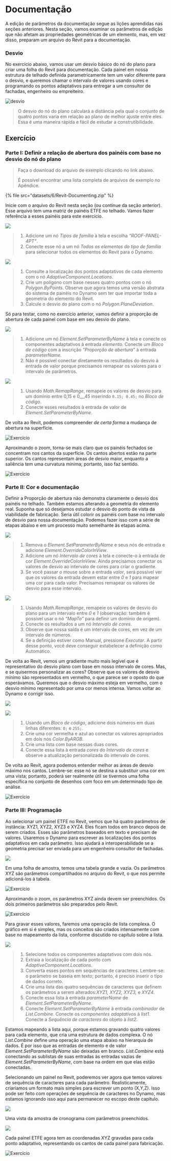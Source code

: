 # Documentação

A edição de parâmetros da documentação segue as lições aprendidas nas seções anteriores. Nesta seção, vamos examinar os parâmetros de edição que não afetam as propriedades geométricas de um elemento, mas, em vez disso, preparam um arquivo do Revit para a documentação.

### Desvio

No exercício abaixo, vamos usar um desvio básico do nó do plano para criar uma folha do Revit para documentação. Cada painel em nossa estrutura de telhado definida parametricamente tem um valor diferente para o desvio, e queremos chamar o intervalo de valores usando cores e programando os pontos adaptativos para entregar a um consultor de fachadas, engenheiro ou empreiteiro.

![desvio](images/6/deviation.jpg)

> O desvio do nó do plano calculará a distância pela qual o conjunto de quatro pontos varia em relação ao plano de melhor ajuste entre eles. Essa é uma maneira rápida e fácil de estudar a construtibilidade.

## Exercício

### Parte I: Definir a relação de abertura dos painéis com base no desvio do nó do plano

> Faça o download do arquivo de exemplo clicando no link abaixo.
>
> É possível encontrar uma lista completa de arquivos de exemplo no Apêndice.

{% file src="datasets/6/Revit-Documenting.zip" %}

Inicie com o arquivo do Revit nesta seção (ou continue da seção anterior). Esse arquivo tem uma matriz de painéis ETFE no telhado. Vamos fazer referência a esses painéis para este exercício.

![](images/6/documenting-exerciseI-01.jpg)

> 1. Adicione um nó _Tipos de família_ à tela e escolha _“ROOF-PANEL-4PT”_.
> 2. Conecte esse nó a um nó _Todos os elementos do tipo de família_ para selecionar todos os elementos do Revit para o Dynamo.

![](images/6/documenting-exerciseI-02.jpg)

> 1. Consulte a localização dos pontos adaptativos de cada elemento com o nó _AdaptiveComponent.Locations_.
> 2. Crie um polígono com base nesses quatro pontos com o nó _Polygon.ByPoints_. Observe que agora temos uma versão abstrata do sistema de painéis no Dynamo sem ter que importar toda a geometria do elemento do Revit.
> 3. Calcule o desvio do plano com o nó _Polygon.PlaneDeviation_.

Só para testar, como no exercício anterior, vamos definir a proporção de abertura de cada painel com base em seu desvio do plano.

![](images/6/documenting-exerciseI-03.jpg)

> 1. Adicione um nó _Element.SetParameterByName_ à tela e conecte os componentes adaptativos à entrada _elemento_. Conecte um _Bloco de código_ com a inscrição _“Proporção de abertura”_ à entrada _parameterName_.
> 2. Não é possível conectar diretamente os resultados do desvio à entrada de valor porque precisamos remapear os valores para o intervalo de parâmetros.

![](images/6/documenting-exerciseI-04.jpg)

> 1. Usando _Math.RemapRange_, remapeie os valores de desvio para um domínio entre 0,15 e 0_,_45 inserindo `0.15; 0.45;` no _Bloco de código_.
> 2. Conecte esses resultados à entrada de valor de _Element.SetParameterByName_.

De volta ao Revit, podemos compreender _de certa forma_ a mudança de abertura na superfície.

![Exercício](images/6/13.jpg)

Aproximando o zoom, torna-se mais claro que os painéis fechados se concentram nos cantos da superfície. Os cantos abertos estão na parte superior. Os cantos representam áreas de desvio maior, enquanto a saliência tem uma curvatura mínima; portanto, isso faz sentido.

![Exercício](images/6/13a.jpg)

### Parte II: Cor e documentação

Definir a Proporção de abertura não demonstra claramente o desvio dos painéis no telhado. Também estamos alterando a geometria do elemento real. Suponha que só desejamos estudar o desvio do ponto de vista da viabilidade de fabricação. Seria útil colorir os painéis com base no intervalo de desvio para nossa documentação. Podemos fazer isso com a série de etapas abaixo e em um processo muito semelhante às etapas acima.

![](images/6/documenting-exerciseII-01.jpg)

> 1. Remova o _Element.SetParameterByName_ e seus nós de entrada e adicione _Element.OverrideColorInView_.
> 2. Adicione um nó _Intervalo de cores_ à tela e conecte-o à entrada de cor _Element.OverrideColorInView_. Ainda precisamos conectar os valores de desvio ao intervalo de cores para criar o gradiente.
> 3. Se você passar o mouse sobre a entrada _valor_, será possível ver que os valores da entrada devem estar entre _0_ e _1_ para mapear uma cor para cada valor. Precisamos remapear os valores de desvio para esse intervalo.

![](images/6/documenting-exerciseII-02.jpg)

> 1. Usando _Math.RemapRange_, remapeie os valores de desvio do plano para um intervalo entre *0* e _1_ (observação: também é possível usar o nó _“MapTo”_ para definir um domínio de origem).
> 2. Conecte os resultados a um nó _Intervalo de cores_.
> 3. Observe que nossa saída é um intervalo de cores, em vez de um intervalo de números.
> 4. Se a definição estiver como Manual, pressione _Executar_. A partir desse ponto, você deve conseguir estabelecer a definição como Automático.

De volta ao Revit, vemos um gradiente muito mais legível que é representativo do desvio plano com base em nosso intervalo de cores. Mas, e se quisermos personalizar as cores? Observe que os valores de desvio mínimo são representados em vermelho, o que parece ser o oposto do que esperávamos. Queremos que o desvio máximo esteja em vermelho, com o desvio mínimo representado por uma cor menos intensa. Vamos voltar ao Dynamo e corrigir isso.

![](images/6/09.jpg)

![](images/6/documenting-exerciseII-04.jpg)

> 1. Usando um _Bloco de código_, adicione dois números em duas linhas diferentes: `0;` e `255;`.
> 2. Crie uma cor vermelha e azul ao conectar os valores apropriados em dois nós _Color.ByARGB_.
> 3. Crie uma lista com base nessas duas cores.
> 4. Conecte essa lista à entrada _cores_ do _Intervalo de cores_ e observe a atualização personalizada do intervalo de cores.

De volta ao Revit, agora podemos entender melhor as áreas de desvio máximo nos cantos. Lembre-se: esse nó se destina a substituir uma cor em uma vista; portanto, poderá ser realmente útil se tivermos uma folha específica no conjunto de desenhos com foco em um determinado tipo de análise.

![Exercício](images/6/07(6).jpg)

### Parte III: Programação

Ao selecionar um painel ETFE no Revit, vemos que há quatro parâmetros de instância: XYZ1, XYZ2, XYZ3 e XYZ4. Eles ficam todos em branco depois de serem criados. Esses são parâmetros baseados em texto e precisam de valores. Usaremos o Dynamo para escrever as localizações dos pontos adaptativos em cada parâmetro. Isso ajudará a interoperabilidade se a geometria precisar ser enviada para um engenheiro consultor de fachadas.

![](images/6/documenting-exerciseIII-01.jpg)

Em uma folha de amostra, temos uma tabela grande e vazia. Os parâmetros XYZ são parâmetros compartilhados no arquivo do Revit, o que nos permite adicioná-los à tabela.

![Exercício](images/6/03(8).jpg)

Aproximando o zoom, os parâmetros XYZ ainda devem ser preenchidos. Os dois primeiros parâmetros são preparados pelo Revit.

![Exercício](images/6/02(9).jpg)

Para gravar esses valores, faremos uma operação de lista complexa. O gráfico em si é simples, mas os conceitos são criados intensamente com base no mapeamento da lista, conforme discutido no capítulo sobre a lista.

![](images/6/documenting-exerciseIII-04.jpg)

> 1. Selecione todos os componentes adaptativos com dois nós.
> 2. Extraia a localização de cada ponto com _AdaptiveComponent.Locations_.
> 3. Converta esses pontos em sequências de caracteres. Lembre-se: o parâmetro se baseia em texto; portanto, é preciso inserir o tipo de dados correto.
> 4. Crie uma lista das quatro sequências de caracteres que definem os parâmetros a serem alterados:_XYZ1, XYZ2, XYZ3,_ e _XYZ4_.
> 5. Conecte essa lista à entrada _parameterName_ de _Element.SetParameterByName_.
> 6. Conecte _Element.SetParameterByName_ à entrada _combinador_ de _List.Combine_. Conecte os _componentes adaptativos_ à _list1_. Conecte a _Sequência de caracteres_ do objeto à _list2_.

Estamos mapeando a lista aqui, porque estamos gravando quatro valores para cada elemento, que cria uma estrutura de dados complexa. O nó _List.Combine_ define uma operação uma etapa abaixo na hierarquia de dados. É por isso que as entradas de elemento e de valor _Element.SetParameterByName_ são deixadas em branco. _List.Combine_ está conectando as sublistas de suas entradas às entradas vazias de _Element.SetParameterByName_, com base na ordem em que elas estão conectadas.

Selecionando um painel no Revit, poderemos ver agora que temos valores de sequência de caracteres para cada parâmetro. Realisticamente, criaríamos um formato mais simples para escrever um ponto (X,Y,Z). Isso pode ser feito com operações de sequência de caracteres no Dynamo, mas estamos ignorando isso aqui para permanecer no escopo deste capítulo.

![](../.gitbook/assets/04(5).jpg)

Uma vista da amostra de cronograma com parâmetros preenchidos.

![](../.gitbook/assets/01(9).jpg)

Cada painel ETFE agora tem as coordenadas XYZ gravadas para cada ponto adaptativo, representando os cantos de cada painel para fabricação.

![Exercício](../.gitbook/assets/00(8).jpg)
